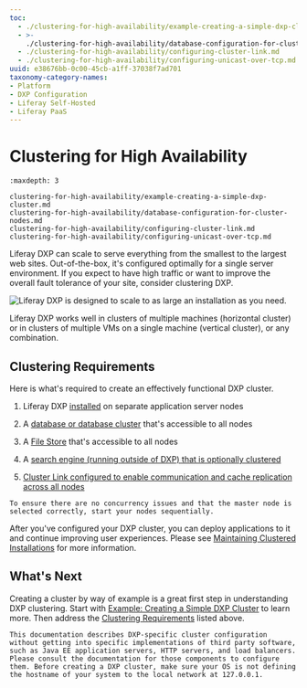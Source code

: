 ```yaml
---
toc:
  - ./clustering-for-high-availability/example-creating-a-simple-dxp-cluster.md
  - >-
    ./clustering-for-high-availability/database-configuration-for-cluster-nodes.md
  - ./clustering-for-high-availability/configuring-cluster-link.md
  - ./clustering-for-high-availability/configuring-unicast-over-tcp.md
uuid: e38676bb-0c00-45cb-a1ff-37038f7ad701
taxonomy-category-names:
- Platform
- DXP Configuration
- Liferay Self-Hosted
- Liferay PaaS
---
```

# Clustering for High Availability

```{toctree}
:maxdepth: 3

clustering-for-high-availability/example-creating-a-simple-dxp-cluster.md
clustering-for-high-availability/database-configuration-for-cluster-nodes.md
clustering-for-high-availability/configuring-cluster-link.md
clustering-for-high-availability/configuring-unicast-over-tcp.md
```

Liferay DXP can scale to serve everything from the smallest to the largest web sites. Out-of-the-box, it's configured optimally for a single server environment. If you expect to have high traffic or want to improve the overall fault tolerance of your site, consider clustering DXP.

![Liferay DXP is designed to scale to as large an installation as you need.](./clustering-for-high-availability/images/01.png)

Liferay DXP works well in clusters of multiple machines (horizontal cluster) or in clusters of multiple VMs on a single machine (vertical cluster), or any combination.

## Clustering Requirements

Here is what's required to create an effectively functional DXP cluster.

1. Liferay DXP [installed](../installing-liferay.md) on separate application server nodes

1. A [database or database cluster](./clustering-for-high-availability/database-configuration-for-cluster-nodes.md) that's accessible to all nodes

1. A [File Store](../../system-administration/file-storage.md) that's accessible to all nodes

1. A [search engine (running outside of DXP) that is optionally clustered](../../using-search/installing-and-upgrading-a-search-engine/installing-a-search-engine.md)

1. [Cluster Link configured to enable communication and cache replication across all nodes](./clustering-for-high-availability/configuring-cluster-link.md)

```{note}
To ensure there are no concurrency issues and that the master node is selected correctly, start your nodes sequentially.
```

After you've configured your DXP cluster, you can deploy applications to it and continue improving user experiences. Please see [Maintaining Clustered Installations](../maintaining-a-liferay-installation/maintaining-clustered-installations.md) for more information.

## What's Next

Creating a cluster by way of example is a great first step in understanding DXP clustering. Start with [Example: Creating a Simple DXP Cluster](./clustering-for-high-availability/example-creating-a-simple-dxp-cluster.md) to learn more. Then address the [Clustering Requirements](#clustering-requirements) listed above.

```{note}
This documentation describes DXP-specific cluster configuration without getting into specific implementations of third party software, such as Java EE application servers, HTTP servers, and load balancers. Please consult the documentation for those components to configure them. Before creating a DXP cluster, make sure your OS is not defining the hostname of your system to the local network at 127.0.0.1.
```
